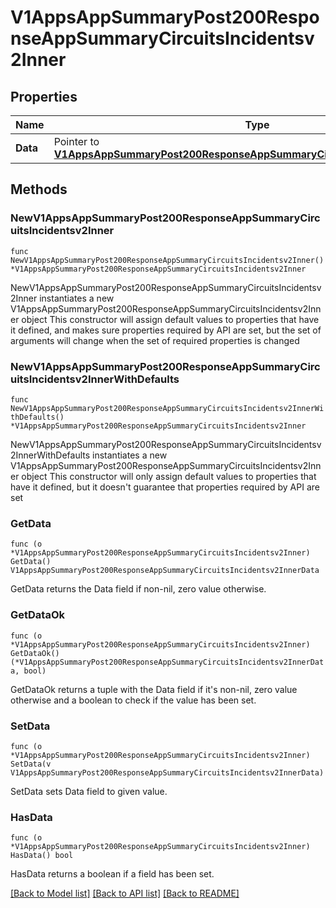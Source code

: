 # V1AppsAppSummaryPost200ResponseAppSummaryCircuitsIncidentsv2Inner

## Properties

Name | Type | Description | Notes
------------ | ------------- | ------------- | -------------
**Data** | Pointer to [**V1AppsAppSummaryPost200ResponseAppSummaryCircuitsIncidentsv2InnerData**](V1AppsAppSummaryPost200ResponseAppSummaryCircuitsIncidentsv2InnerData.md) |  | [optional] 

## Methods

### NewV1AppsAppSummaryPost200ResponseAppSummaryCircuitsIncidentsv2Inner

`func NewV1AppsAppSummaryPost200ResponseAppSummaryCircuitsIncidentsv2Inner() *V1AppsAppSummaryPost200ResponseAppSummaryCircuitsIncidentsv2Inner`

NewV1AppsAppSummaryPost200ResponseAppSummaryCircuitsIncidentsv2Inner instantiates a new V1AppsAppSummaryPost200ResponseAppSummaryCircuitsIncidentsv2Inner object
This constructor will assign default values to properties that have it defined,
and makes sure properties required by API are set, but the set of arguments
will change when the set of required properties is changed

### NewV1AppsAppSummaryPost200ResponseAppSummaryCircuitsIncidentsv2InnerWithDefaults

`func NewV1AppsAppSummaryPost200ResponseAppSummaryCircuitsIncidentsv2InnerWithDefaults() *V1AppsAppSummaryPost200ResponseAppSummaryCircuitsIncidentsv2Inner`

NewV1AppsAppSummaryPost200ResponseAppSummaryCircuitsIncidentsv2InnerWithDefaults instantiates a new V1AppsAppSummaryPost200ResponseAppSummaryCircuitsIncidentsv2Inner object
This constructor will only assign default values to properties that have it defined,
but it doesn't guarantee that properties required by API are set

### GetData

`func (o *V1AppsAppSummaryPost200ResponseAppSummaryCircuitsIncidentsv2Inner) GetData() V1AppsAppSummaryPost200ResponseAppSummaryCircuitsIncidentsv2InnerData`

GetData returns the Data field if non-nil, zero value otherwise.

### GetDataOk

`func (o *V1AppsAppSummaryPost200ResponseAppSummaryCircuitsIncidentsv2Inner) GetDataOk() (*V1AppsAppSummaryPost200ResponseAppSummaryCircuitsIncidentsv2InnerData, bool)`

GetDataOk returns a tuple with the Data field if it's non-nil, zero value otherwise
and a boolean to check if the value has been set.

### SetData

`func (o *V1AppsAppSummaryPost200ResponseAppSummaryCircuitsIncidentsv2Inner) SetData(v V1AppsAppSummaryPost200ResponseAppSummaryCircuitsIncidentsv2InnerData)`

SetData sets Data field to given value.

### HasData

`func (o *V1AppsAppSummaryPost200ResponseAppSummaryCircuitsIncidentsv2Inner) HasData() bool`

HasData returns a boolean if a field has been set.


[[Back to Model list]](../README.md#documentation-for-models) [[Back to API list]](../README.md#documentation-for-api-endpoints) [[Back to README]](../README.md)


